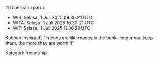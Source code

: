 ⏰ Diperbarui pada:
- WIB: Selasa, 1 Juli 2025 09.30.21 UTC
- WITA: Selasa, 1 Juli 2025 10.30.21 UTC
- WIT: Selasa, 1 Juli 2025 11.30.21 UTC

Kutipan Inspiratif:
"Friends are like money in the bank, longer you keep them, the more they are worth!!!"


Kategori: friendship

